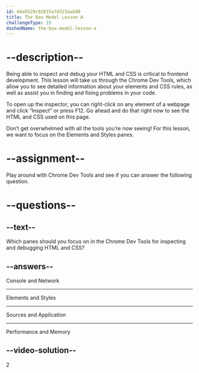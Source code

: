 ```yaml
---
id: 64a5529c02815a7d323aab88
title: The Box Model Lesson A
challengeType: 15
dashedName: the-box-model-lesson-a
---
```

# --description--

Being able to inspect and debug your HTML and CSS is critical to frontend development. This lesson will take us through the Chrome Dev Tools, which allow you to see detailed information about your elements and CSS rules, as well as assist you in finding and fixing problems in your code.

To open up the inspector, you can right-click on any element of a webpage and click “Inspect” or press F12. Go ahead and do that right now to see the HTML and CSS used on this page.

Don’t get overwhelmed with all the tools you’re now seeing! For this lesson, we want to focus on the Elements and Styles panes.

# --assignment--

Play around with Chrome Dev Tools and see if you can answer the following question.

# --questions--

## --text--

Which panes should you focus on in the Chrome Dev Tools for inspecting and debugging HTML and CSS?

## --answers--

Console and Network

---

Elements and Styles

---

Sources and Application

---

Performance and Memory


## --video-solution--

2
